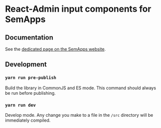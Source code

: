 # React-Admin input components for SemApps

## Documentation

See the [dedicated page on the SemApps website](https://semapps.org/docs/frontend/input-components).

## Development

### `yarn run pre-publish`

Build the library in CommonJS and ES mode.
This command should always be run before publishing.

### `yarn run dev`

Develop mode. Any change you make to a file in the `/src` directory will be immediately compiled.
